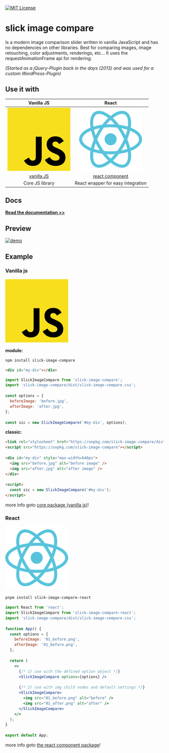 <!-- PROJECT SHIELDS -->
[![MIT License][license-shield]][license-url]

# slick image compare
Is a modern image comparison slider written in vanilla JavaScript and has no dependencies on other libraries. Best for comparing images, image retouching, color adjustments, renderings, etc... It uses the requestAnimationFrame api for rendering.

_(Started as a jQuery-Plugin back in the days (2013) and was used for a custom WordPress-Plugin)_

## Use it with

|                 Vanilla JS                  |               React                |
| :-----------------------------------------: | :--------------------------------: |
| [![vanilla js][logo-vanilla]][link-vanilla] | [![react][logo-react]][link-react] |
|         [vanilla JS][link-vanilla]          |   [react component][link-react]    |
|               Core JS library               | React wrapper for easy integration |

## Docs
**[Read the documentation >>](https://slick-image-compare-docs.onrender.com/)**

## Preview
[![demo](https://raw.githubusercontent.com/lemon3/slick-image-compare/main/_assets/image-compare.gif)](https://lemon3.github.io/slick-image-compare/)

## Example
### Vanilla js
![vanilla js][logo-vanilla]

**module:**
```Bash
npm install slick-image-compare
```

```html
<div id="my-div"></div>
```

```js
import SlickImageCompare from 'slick-image-compare';
import 'slick-image-compare/dist/slick-image-compare.css';

const options = {
  beforeImage: 'before.jpg',
  afterImage: 'after.jpg',
};

const sic = new SlickImageCompare('#my-div', options);
```

**classic:**
```html
<link rel="stylesheet" href="https://unpkg.com/slick-image-compare/dist/slick-image-compare.css">
<script src="https://unpkg.com/slick-image-compare"></script>

<div id="my-div" style="max-width=640px">
  <img src="before.jpg" alt="before image" />
  <img src="after.jpg" alt="after image" />
</div>

<script>
  const sic = new SlickImageCompare('#my-div');
</script>
```

more info goto [core package (vanilla js)][link-vanilla]!

### React
![react js][logo-react]

```Bash
pnpm install slick-image-compare-react
```

```jsx
import React from 'react';
import SlickImageCompare from 'slick-image-compare-react';
import 'slick-image-compare/dist/slick-image-compare.css';

function App() {
  const options = {
    beforeImage: '01_before.png',
    afterImage: '01_before.png',
  };

  return (
    <>
      {/* 1) use with the defined option object */}
      <SlickImageCompare options={options} />

      {/* 2) use with img child nodes and default settings */}
      <SlickImageCompare>
        <img src="01_before.png" alt="before" />
        <img src="01_after.png" alt="after" />
      </SlickImageCompare>
    </>
  );
}

export default App;
```

more info goto [the react component package][link-react]!

<!-- MARKDOWN LINKS & IMAGES -->
[license-shield]: https://img.shields.io/github/license/lemon3/slick-image-compare?style=for-the-badge
[license-url]: https://github.com/lemon3/slick-image-compare/blob/main/LICENSE

[logo-vanilla]: https://raw.githubusercontent.com/lemon3/slick-image-compare/main/_assets/vanilla-js.svg
[logo-react]: https://raw.githubusercontent.com/lemon3/slick-image-compare/main/_assets/react.svg

[link-vanilla]: https://github.com/lemon3/slick-image-compare/tree/main/packages/core
[link-react]: https://github.com/lemon3/slick-image-compare/tree/main/packages/react

